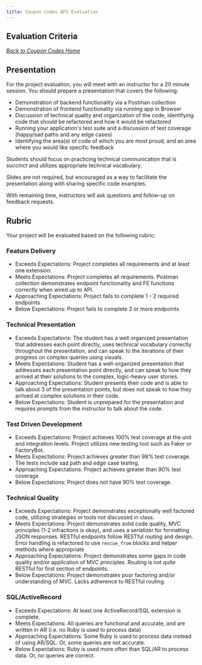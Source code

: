 ```yaml
---
title: Coupon Codes API Evaluation
---
```


## Evaluation Criteria

_[Back to Coupon Codes Home](./index)_

## Presentation
For the project evaluation, you will meet with an instructor for a 20 minute session. You should prepare a presentation that covers the following:

* Demonstration of backend functionality via a Postman collection
* Demonstration of frontend functionality via running app in Browser
* Discussion of technical quality and organization of the code, identifying code that should be refactored and how it would be refactored
* Running your application's test suite and a discussion of test coverage (happy/sad paths and any edge cases)
* Identifying the area(s) of code of which you are most proud, and an area where you would like specific feedback

Students should focus on practicing technical communication that is succinct and utilizes appropriate technical vocabulary.

Slides are not required, but encouraged as a way to facilitate the presentation along with sharing specific code examples.

With remaining time, instructors will ask questions and follow-up on feedback requests.


## Rubric
Your project will be evaluated based on the following rubric: 

### Feature Delivery

* Exceeds Expectations: Project completes all requirements and at least one extension.
* Meets Expectations: Project completes all requirements. Postman collection demonstrates endpoint functionality and FE functions correctly when wired up to API. 
* Approaching Expectations: Project fails to complete 1 - 2 required endpoints
* Below Expectations: Project fails to complete 3 or more endpoints

### Technical Presentation

* Exceeds Expectations: The student has a well organized presentation that addresses each point directly, uses technical vocabulary correctly throughout the presentation, and can speak to the iterations of their progress on complex queries using visuals.
* Meets Expectations: Student has a well-organized presentation that addresses each presentation point directly, and can speak to how they arrived at their solutions to the complex, logic-heavy user stories.
* Approaching Expectations: Student presents their code and is able to talk about 3 of the presentation points, but does not speak to how they arrived at complex solutions in their code.
* Below Expectations: Student is unprepared for the presentation and requires prompts from the instructor to talk about the code. 

### Test Driven Development

* Exceeds Expectations: Project achieves 100% test coverage at the unit and integration levels. Project utilizes new testing tool such as Faker or FactoryBot.
* Meets Expectations: Project achieves greater than 98% test coverage. The tests include sad path and edge case testing.
* Approaching Expectations: Project achieves greater than 90% test coverage
* Below Expectations: Project does not have 90% test coverage.

### Technical Quality

* Exceeds Expectations: Project demonstrates exceptionally well factored code, utilizing strategies or tools not discussed in class. 
* Meets Expectations: Project demonstrates solid code quality, MVC principles (1-2 infractions is okay), and uses a serializer for formatting JSON responses. RESTful endpoints follow RESTful routing and design. Error handling is refactored to use `rescue_from` blocks and helper methods where appropriate
* Approaching Expectations: Project demonstrates some gaps in code quality and/or application of MVC principles. Routing is not quite RESTful for first section of endpoints.
* Below Expectations: Project demonstrates poor factoring and/or understanding of MVC. Lacks adherence to RESTful routing. 

### SQL/ActiveRecord

* Exceeds Expectations: At least one ActiveRecord/SQL extension is complete.
* Meets Expectations: All queries are functional and accurate, and are written in AR (i.e. no Ruby is used to process data)
* Approaching Expectations: Some Ruby is used to process data instead of using AR/SQL. Or, some queries are not accurate.
* Below Expectations: Ruby is used more often than SQL/AR to process data. Or, no queries are correct.

